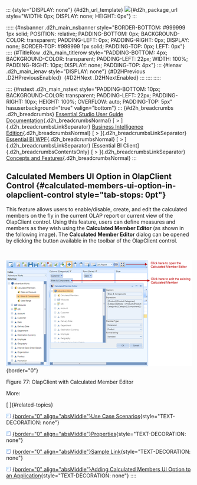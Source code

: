 ::: {style="DISPLAY: none"}
[](ms-xhelp:///?Id=d2h_url_template){#d2h_url_template} ![](!package_url!){#d2h_package_url style="WIDTH: 0px; DISPLAY: none; HEIGHT: 0px"}
:::

::::: {#nsbanner .d2h_main_nsbanner style="BORDER-BOTTOM: #999999 1px solid; POSITION: relative; PADDING-BOTTOM: 0px; BACKGROUND-COLOR: transparent; PADDING-LEFT: 0px; PADDING-RIGHT: 0px; DISPLAY: none; BORDER-TOP: #999999 1px solid; PADDING-TOP: 0px; LEFT: 0px"}
:::: {#TitleRow .d2h_main_titlerow style="PADDING-BOTTOM: 4px; BACKGROUND-COLOR: transparent; PADDING-LEFT: 22px; WIDTH: 100%; PADDING-RIGHT: 10px; DISPLAY: none; PADDING-TOP: 4px"}
::: {#ienav .d2h_main_ienav style="DISPLAY: none"}
[](ms-xhelp:///?Id=953ea089-6bdf-4346-b974-748e049d4487){#D2HPrevious .D2HPreviousEnabled}  [](ms-xhelp:///?Id=8e031b9b-6ac2-416f-ba8e-961403ef4960){#D2HNext .D2HNextEnabled}
:::
::::
:::::

:::: {#nstext .d2h_main_nstext style="PADDING-BOTTOM: 10px; BACKGROUND-COLOR: transparent; PADDING-LEFT: 22px; PADDING-RIGHT: 10px; HEIGHT: 100%; OVERFLOW: auto; PADDING-TOP: 5px" hasuserbackground="true" valign="bottom"}
::: {#d2h_breadcrumbs .d2h_breadcrumbs}
[Essential Studio User Guide Documentation](ms-xhelp:///?Id=12457748-09e3-4d74-a240-8e049cedf030){.d2h_breadcrumbsNormal} [ \> ]{.d2h_breadcrumbsLinkSeparator} [Business Intelligence Edition](ms-xhelp:///?Id=fdf33dd8-62b2-47b9-ad7b-fc50e590bca5){.d2h_breadcrumbsNormal} [ \> ]{.d2h_breadcrumbsLinkSeparator} [Essential BI WPF](ms-xhelp:///?Id=41e3d586-d922-4a01-8272-679fe4ae7343){.d2h_breadcrumbsNormal} [ \> ]{.d2h_breadcrumbsLinkSeparator} [Essential BI Client]{.d2h_breadcrumbsContentsOnly} [ \> ]{.d2h_breadcrumbsLinkSeparator} [Concepts and Features](ms-xhelp:///?Id=ac4d4da8-25e2-4317-98b8-e507a1eb5062){.d2h_breadcrumbsNormal}
:::

## Calculated Members UI Option in OlapClient Control {#calculated-members-ui-option-in-olapclient-control style="tab-stops: 0pt"}

This feature allows users to enable/disable, create, and edit the calculated members on the fly in the current OLAP report or current view of the OlapClient control. Using this feature, users can define measures and members as they wish using the **Calculated Member Editor** (as shown in the following image). The **Calculated Member Editor** dialog can be opened by clicking the button available in the toolbar of the OlapClient control.

 

![](ImagesExt/image40_119.png){border="0"}

Figure 77: OlapClient with Calculated Member Editor

More:

[ ]{#related-topics}

[![](button.gif){border="0" align="absMiddle"}Use Case Scenarios](ms-xhelp:///?Id=8e031b9b-6ac2-416f-ba8e-961403ef4960){style="TEXT-DECORATION: none"}

[![](button.gif){border="0" align="absMiddle"}Properties](ms-xhelp:///?Id=a8be3e41-f820-4b04-a29e-91e00145f489){style="TEXT-DECORATION: none"}

[![](button.gif){border="0" align="absMiddle"}Sample Link](ms-xhelp:///?Id=d86767af-ad28-4c48-89fd-ee897069b9f5){style="TEXT-DECORATION: none"}

[![](button.gif){border="0" align="absMiddle"}Adding Calculated Members UI Option to an Application](ms-xhelp:///?Id=c0ae6625-0b05-47fd-a925-c357faec556d){style="TEXT-DECORATION: none"}
::::
